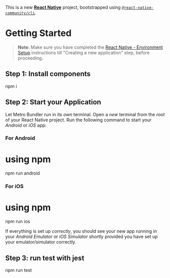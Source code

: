 This is a new [**React Native**](https://reactnative.dev) project, bootstrapped using [`@react-native-community/cli`](https://github.com/react-native-community/cli).

# Getting Started

>**Note**: Make sure you have completed the [React Native - Environment Setup](https://reactnative.dev/docs/environment-setup) instructions till "Creating a new application" step, before proceeding.

## Step 1: Install components

npm i

## Step 2: Start your Application

Let Metro Bundler run in its _own_ terminal. Open a _new_ terminal from the _root_ of your React Native project. Run the following command to start your _Android_ or _iOS_ app:

### For Android

# using npm
npm run android


### For iOS

# using npm
npm run ios

If everything is set up _correctly_, you should see your new app running in your _Android Emulator_ or _iOS Simulator_ shortly provided you have set up your emulator/simulator correctly.

## Step 3: run test with jest

npm run test